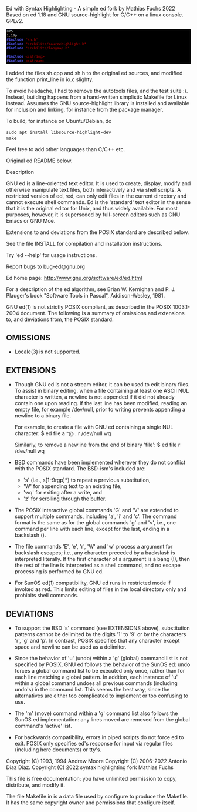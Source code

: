 
Ed with Syntax Highlighting - A simple ed fork by Mathias Fuchs 2022
Based on ed 1.18 and GNU source-highlight for C/C++ on a linux console.
GPLv2.

![screenshot](screenshot.png)

I added the files sh.cpp and sh.h to the original ed sources, and modified the function print_line in io.c slighty.

To avoid headache, I had to remove the autotools files, and the test suite :).
Instead, building happens from a hand-written simplistic Makefile for Linux instead.
Assumes the GNU source-highlight library is installed and available for inclusion and linking, for instance from the package manager.

To build, for instance on Ubuntu/Debian, do

```
sudo apt install libsource-highlight-dev
make
```

Feel free to add other languages than C/C++ etc.



Original ed README below.


Description

GNU ed is a line-oriented text editor. It is used to create, display, modify
and otherwise manipulate text files, both interactively and via shell
scripts. A restricted version of ed, red, can only edit files in the current
directory and cannot execute shell commands. Ed is the 'standard' text
editor in the sense that it is the original editor for Unix, and thus widely
available. For most purposes, however, it is superseded by full-screen
editors such as GNU Emacs or GNU Moe.

Extensions to and deviations from the POSIX standard are described below.

See the file INSTALL for compilation and installation instructions.

Try 'ed --help' for usage instructions.

Report bugs to bug-ed@gnu.org

Ed home page: http://www.gnu.org/software/ed/ed.html

For a description of the ed algorithm, see Brian W. Kernighan and
P. J. Plauger's book "Software Tools in Pascal", Addison-Wesley, 1981.

GNU ed(1) is not strictly POSIX compliant, as described in the
POSIX 1003.1-2004 document. The following is a summary of omissions and
extensions to, and deviations from, the POSIX standard.

OMISSIONS
---------
  * Locale(3) is not supported.

EXTENSIONS
----------
  * Though GNU ed is not a stream editor, it can be used to edit binary files.
    To assist in binary editing, when a file containing at least one ASCII
    NUL character is written, a newline is not appended if it did not
    already contain one upon reading. If the last line has been modified,
    reading an empty file, for example /dev/null, prior to writing prevents
    appending a newline to a binary file.

    For example, to create a file with GNU ed containing a single NUL character:
      $ ed file
      a
      ^@
      .
      r /dev/null
      wq

    Similarly, to remove a newline from the end of binary 'file':
      $ ed file
      r /dev/null
      wq

  * BSD commands have been implemented wherever they do not conflict with
    the POSIX standard.  The BSD-ism's included are:
      * 's' (i.e., s[1-9rgp]*) to repeat a previous substitution,
      * 'W' for appending text to an existing file,
      * 'wq' for exiting after a write, and
      * 'z' for scrolling through the buffer.

  * The POSIX interactive global commands 'G' and 'V' are extended to
    support multiple commands, including 'a', 'i' and 'c'.  The command
    format is the same as for the global commands 'g' and 'v', i.e., one
    command per line with each line, except for the last, ending in a
    backslash (\).

  * The file commands 'E', 'e', 'r', 'W' and 'w'  process a <file>
    argument for backslash escapes; i.e., any character preceded by a
    backslash is interpreted literally. If the first character of a <file>
    argument is a bang (!), then the rest of the line is interpreted as a
    shell command, and no escape processing is performed by GNU ed.

  * For SunOS ed(1) compatibility, GNU ed runs in restricted mode if invoked
    as red.  This limits editing of files in the local directory only and
    prohibits shell commands.

DEVIATIONS
----------
  * To support the BSD 's' command (see EXTENSIONS above), substitution
    patterns cannot be delimited by the digits '1' to '9' or by the
    characters 'r', 'g' and 'p'. In contrast, POSIX specifies that any
    character except space and newline can be used as a delimiter.

  * Since the behavior of 'u' (undo) within a 'g' (global) command list is
    not specified by POSIX, GNU ed follows the behavior of the SunOS ed:
    undo forces a global command list to be executed only once, rather than
    for each line matching a global pattern.  In addtion, each instance of
    'u' within a global command undoes all previous commands (including
    undo's) in the command list.  This seems the best way, since the
    alternatives are either too complicated to implement or too confusing
    to use.

  * The 'm' (move) command within a 'g' command list also follows the SunOS
    ed implementation: any lines moved are removed from the global command's
    'active' list.

  * For backwards compatibility, errors in piped scripts do not force ed
    to exit.  POSIX only specifies ed's response for input via regular
    files (including here documents) or tty's.



Copyright (C) 1993, 1994 Andrew Moore
Copyright (C) 2006-2022 Antonio Diaz Diaz.
Copyright (C) 2022 syntax highlighting fork Mathias Fuchs

This file is free documentation: you have unlimited permission to copy,
distribute, and modify it.

The file Makefile.in is a data file used by configure to produce the
Makefile. It has the same copyright owner and permissions that configure
itself.
